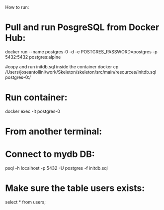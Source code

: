 How to run:

# Pull and run PosgreSQL from Docker Hub: 
docker run --name postgres-0 -d -e POSTGRES_PASSWORD=postgres -p 5432:5432 postgres:alpine

#copy and run initdb.sql inside the container
docker cp /Users/joseantollini/work/Skeleton/skeleton/src/main/resources/initdb.sql postgres-0:/

# Run container:
docker exec -it postgres-0

# From another terminal:
# Connect to mydb DB:
psql -h localhost -p 5432 -U postgres -f initdb.sql 

# Make sure the table users exists:
select * from users;